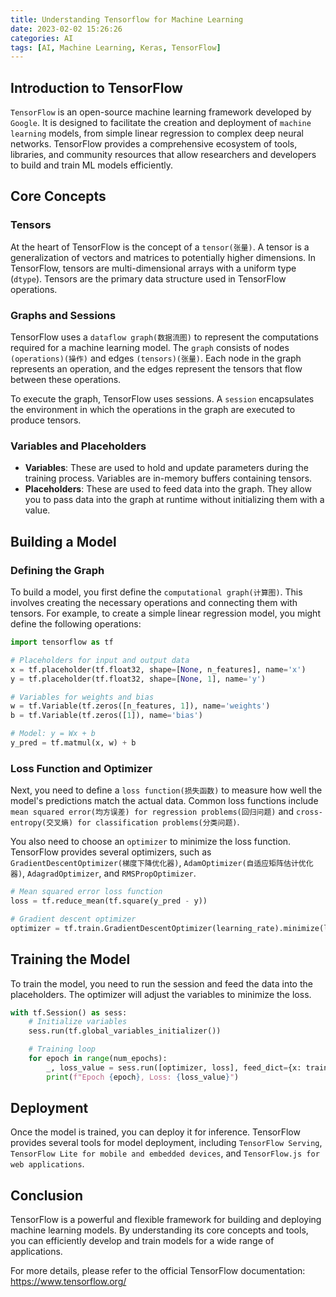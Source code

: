 ```yaml
---
title: Understanding Tensorflow for Machine Learning
date: 2023-02-02 15:26:26
categories: AI
tags: [AI, Machine Learning, Keras, TensorFlow]
---
```


## Introduction to TensorFlow
`TensorFlow` is an open-source machine learning framework developed by `Google`. It is designed to facilitate the creation and deployment of `machine learning` models, from simple linear regression to complex deep neural networks. TensorFlow provides a comprehensive ecosystem of tools, libraries, and community resources that allow researchers and developers to build and train ML models efficiently.

## Core Concepts

### Tensors
At the heart of TensorFlow is the concept of a `tensor(张量)`. A tensor is a generalization of vectors and matrices to potentially higher dimensions. In TensorFlow, tensors are multi-dimensional arrays with a uniform type (`dtype`). Tensors are the primary data structure used in TensorFlow operations.

### Graphs and Sessions
TensorFlow uses a `dataflow graph(数据流图)` to represent the computations required for a machine learning model. The `graph` consists of nodes `(operations)(操作)` and edges `(tensors)(张量)`. Each node in the graph represents an operation, and the edges represent the tensors that flow between these operations.

To execute the graph, TensorFlow uses sessions. A `session` encapsulates the environment in which the operations in the graph are executed to produce tensors.

### Variables and Placeholders
- **Variables**: These are used to hold and update parameters during the training process. Variables are in-memory buffers containing tensors.
- **Placeholders**: These are used to feed data into the graph. They allow you to pass data into the graph at runtime without initializing them with a value.

## Building a Model

### Defining the Graph
To build a model, you first define the `computational graph(计算图)`. This involves creating the necessary operations and connecting them with tensors. For example, to create a simple linear regression model, you might define the following operations:

```python
import tensorflow as tf

# Placeholders for input and output data
x = tf.placeholder(tf.float32, shape=[None, n_features], name='x')
y = tf.placeholder(tf.float32, shape=[None, 1], name='y')

# Variables for weights and bias
w = tf.Variable(tf.zeros([n_features, 1]), name='weights')
b = tf.Variable(tf.zeros([1]), name='bias')

# Model: y = Wx + b
y_pred = tf.matmul(x, w) + b
```

### Loss Function and Optimizer
Next, you need to define a `loss function(损失函数)` to measure how well the model's predictions match the actual data. Common loss functions include `mean squared error(均方误差) for regression problems(回归问题)` and `cross-entropy(交叉熵) for classification problems(分类问题)`.

You also need to choose an `optimizer` to minimize the loss function. TensorFlow provides several optimizers, such as `GradientDescentOptimizer(梯度下降优化器)`, `AdamOptimizer(自适应矩阵估计优化器)`, `AdagradOptimizer`, and `RMSPropOptimizer`.

``` python
# Mean squared error loss function
loss = tf.reduce_mean(tf.square(y_pred - y))

# Gradient descent optimizer
optimizer = tf.train.GradientDescentOptimizer(learning_rate).minimize(loss)
```

## Training the Model
To train the model, you need to run the session and feed the data into the placeholders. The optimizer will adjust the variables to minimize the loss.

``` python
with tf.Session() as sess:
    # Initialize variables
    sess.run(tf.global_variables_initializer())

    # Training loop
    for epoch in range(num_epochs):
        _, loss_value = sess.run([optimizer, loss], feed_dict={x: train_x, y: train_y})
        print(f"Epoch {epoch}, Loss: {loss_value}")

```

## Deployment
Once the model is trained, you can deploy it for inference. TensorFlow provides several tools for model deployment, including `TensorFlow Serving`, `TensorFlow Lite for mobile and embedded devices`, and `TensorFlow.js for web applications`.

## Conclusion
TensorFlow is a powerful and flexible framework for building and deploying machine learning models. By understanding its core concepts and tools, you can efficiently develop and train models for a wide range of applications.

For more details, please refer to the official TensorFlow documentation: https://www.tensorflow.org/
